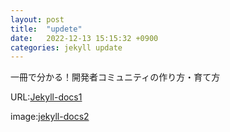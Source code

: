 ```yaml
---
layout: post
title:  "updete"
date:   2022-12-13 15:15:32 +0900
categories: jekyll update
---
```


一冊で分かる！開発者コミュニティの作り方・育て方

URL:[Jekyll-docs1]

image:[jekyll-docs2]

[jekyll-docs1]:https://techbookfest.org/product/6257886411882496
[jekyll-docs2]: https://user-images.githubusercontent.com/24838521/155868684-a1604f73-90df-4d99-9477-a56c165bbebd.png
<!---->
<!------->
<!--layout: post-->
<!--title:  "Welcome to Jekyll!"-->
<!--date:   2022-12-13 15:15:32 +0900-->
<!--categories: jekyll update-->
<!------->
<!---->
<!--You’ll find this post in your `_posts` directory. Go ahead and edit it and re-build the site to see your changes. You can rebuild the site in many different ways, but the most common way is to run `jekyll serve`, which launches a web server and auto-regenerates your site when a file is updated.-->
<!---->
<!--Jekyll requires blog post files to be named according to the following format:-->
<!---->
<!--`YEAR-MONTH-DAY-title.MARKUP`-->
<!---->
<!--Where `YEAR` is a four-digit number, `MONTH` and `DAY` are both two-digit numbers, and `MARKUP` is the file extension representing the format used in the file. After that, include the necessary front matter. Take a look at the source for this post to get an idea about how it works.-->
<!---->
<!--Jekyll also offers powerful support for code snippets:-->
<!---->
<!--{% highlight ruby %}-->
<!--def print_hi(name)-->
<!--  puts "Hi, #{name}"-->
<!--end-->
<!--print_hi('Tom')-->
<!--#=> prints 'Hi, Tom' to STDOUT.-->
<!--{% endhighlight %}-->
<!---->
<!--Check out the [Jekyll docs][jekyll-docs] for more info on how to get the most out of Jekyll. File all bugs/feature requests at [Jekyll’s GitHub repo][jekyll-gh]. If you have questions, you can ask them on [Jekyll Talk][jekyll-talk].-->
<!---->
<!--[jekyll-docs]: https://jekyllrb.com/docs/home-->
<!--[jekyll-gh]:   https://github.com/jekyll/jekyll-->
<!--[jekyll-talk]: https://talk.jekyllrb.com/-->
<!---->
